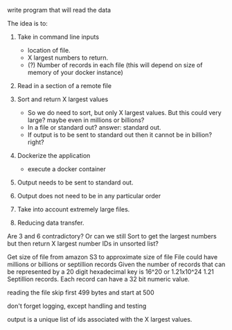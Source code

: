 write program that will read the data

The idea is to:
1. Take in command line inputs
    * location of file.
    * X largest numbers to return. 
    * (?) Number of records in each file (this will depend on size of memory of your docker instance)
2. Read in a section of a remote file

3. Sort and return X largest values
    * So we do need to sort, but only X largest values. But this could very large? maybe even in millions or billions?
    * In a file or standard out? answer: standard out.  
    * If output is to be sent to standard out then it cannot be in billion? right?
4. Dockerize the application
    * execute a docker container 

5. Output needs to be sent to standard out.

6. Output does not need to be in any particular order

7. Take into account extremely large files.

8. Reducing data transfer.

Are 3 and 6 contradictory? 
Or can we still Sort to get the largest numbers but then return X largest number IDs in unsorted list?

Get size of file from amazon S3 to approximate size of file
File could have millions or billions or septillion records
Given the number of records that can be represented by a 20 digit hexadecimal key is 16^20 or 1.21x10^24
1.21 Septillion records. 
Each record can have a 32 bit numeric value.  

reading the file skip first 499 bytes and start at 500

don't forget logging, except handling and testing


output is a unique list of ids associated with the X largest values.